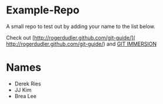 Example-Repo
============

A small repo to test out by adding your name to the list below.

Check out [http://rogerdudler.github.com/git-guide/]( http://rogerdudler.github.com/git-guide/) and [GIT IMMERSION](http://gitimmersion.com/index.html)

Names
=======

+ Derek Ries
+ JJ Kim
+ Brea Lee